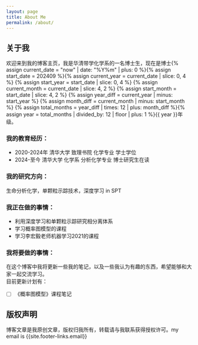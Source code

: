 ```yaml
---
layout: page
title: About Me
permalink: /about/
---
```


## 关于我
欢迎来到我的博客主页，我是华清带学化学系的一名博士生，现在是博士{% assign current_date = "now" | date: "%Y%m" | plus: 0 %}{% assign start_date = 202409 %}{% assign current_year = current_date | slice: 0, 4 %}  {% assign start_year = start_date | slice: 0, 4 %}      {% assign current_month = current_date | slice: 4, 2 %} {% assign start_month = start_date | slice: 4, 2 %}     {% assign year_diff = current_year | minus: start_year %}  {% assign month_diff = current_month | minus: start_month %}  {% assign total_months = year_diff | times: 12 | plus: month_diff %}{% assign year = total_months | divided_by: 12 | floor | plus: 1 %}{{ year }}年级。

### 我的教育经历：  
- 2020-2024年 清华大学 致理书院 化学专业 学士学位
- 2024-至今 清华大学 化学系 分析化学专业 博士研究生在读

### 我的研究方向：
生命分析化学，单颗粒示踪技术，深度学习 in SPT

### 我正在做的事情：
- 利用深度学习和单颗粒示踪研究相分离体系
- 学习概率图模型的课程
- 学习李宏毅老师机器学习2021的课程

### 我将要做的事情：
在这个博客中我将更新一些我的笔记，以及一些我认为有趣的东西，希望能够和大家一起交流学习。  
目前更新计划有：  

- [ ] 《概率图模型》课程笔记



## 版权声明

博客文章是我原创文章，版权归我所有，转载请与我联系获得授权许可。my email is {{site.footer-links.email}}

